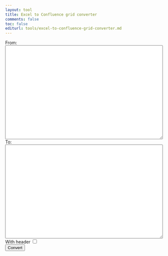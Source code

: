 ```yaml
---
layout: tool
title: Excel to Confluence grid converter
comments: false
toc: false
editurl: tools/excel-to-confluence-grid-converter.md
---
```


<div>
  <label>From:</label>
  <textarea id="from"></textarea>
</div>
<div>
  <label>To:</label>
  <textarea id="to"></textarea>
</div>
<div>
  <label>With header</label>
  <input type="checkbox" id="header">
</div>
<div>
  <button id="convert">Convert</button>
</div>

<script type="text/javascript">
  function convert(input, includeHeader) {
    var rows = input.split('\n');
    var out = rows.map(function(row, index) {
    	var separator = includeHeader && index === 0 ? '||' : '|'
      return separator + row.replace(/\t/g, separator) + separator;
    });
    return out.join('\n');
  }

  $('#convert').click(function() {
      var input = $('#from').val(),
        includeHeader = $('#header').is(':checked');
      $('#to').val(convert(input, includeHeader));
      console.log("inc", includeHeader);
    }
  )

</script>

<style>
  #from, #to{
    width: 100%;
    min-height: 300px;
  }
</style>
